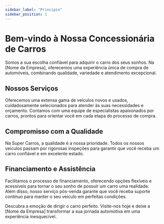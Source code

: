 ```yaml
---
sidebar_label: "Principio"
sidebar_position: 1
---
```

# Bem-vindo à Nossa Concessionária de Carros

Somos a sua escolha confiável para adquirir o carro dos seus sonhos. Na [Nome da Empresa], oferecemos uma experiência única de compra de automóveis, combinando qualidade, variedade e atendimento excepcional.

## Nossos Serviços

Oferecemos uma extensa gama de veículos novos e usados, cuidadosamente selecionados para atender às suas necessidades e orçamento. Contamos com uma equipe de especialistas apaixonados por carros, prontos para orientar você em cada etapa do processo de compra.

## Compromisso com a Qualidade

Na Super Carros, a qualidade é a nossa prioridade. Todos os nossos veículos passam por rigorosas inspeções para garantir que você receba um carro confiável e em excelente estado.

## Financiamento e Assistência

Facilitamos o processo de financiamento, oferecendo opções flexíveis e acessíveis para tornar o seu sonho de possuir um carro uma realidade. Além disso, nosso serviço pós-venda garante que você receba suporte contínuo para manter o seu veículo em perfeitas condições.

Descubra a emoção de dirigir o carro perfeito. Visite-nos hoje e deixe a [Nome da Empresa] transformar a sua jornada automotiva em uma experiência inesquecível.
